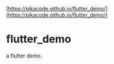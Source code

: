 [https://pikacode.github.io/flutter_demo/](https://pikacode.github.io/flutter_demo/)
# flutter_demo
a flutter demo.

